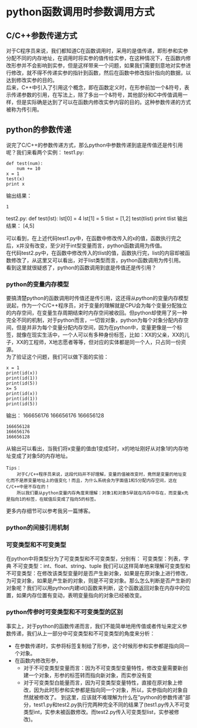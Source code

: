 # python函数调用时参数调用方式
## C/C++参数传递方式 
对于C程序员来说，我们都知道C在函数调用时，采用的是值传递，即形参和实参分配不同的内存地址，在调用时将实参的值传给实参，在这种情况下，在函数内修改形参并不会影响到实参，但是这样带来一个问题，如果我们需要刻意地对实参进行修改，就不得不传递实参的指针到函数，然后在函数中修改指针指向的数据，以达到修改实参的目的。  
后来，C++中引入了引用这个概念，即在函数定义时，在形参前加一个&符号，表示传递参数的引用，在写法上，除了多出一个&符号，其他部分和C中传值调用一样，但是实际确是达到了可以在函数内修改实参内容的目的。这种参数传递的方式被称为传引用。

## python的参数传递
说完了C/C++的参数传递方式，那么python中参数传递到底是传值还是传引用呢？我们来看两个实例：
test1.py:

    def test(num):
        num += 10
    x = 1
    test(x)
    print x
输出结果：
    
    1
test2.py:
    def test(lst):
        lst[0] = 4
        lst[1] = 5
    tlist = [1,2]
    test(tlist)
    print tlist
输出结果：
    [4,5]

可以看到，在上述代码test1.py中，在函数中修改传入的x的值，函数执行完之后，x并没有改变，至少对于int型变量而言，python函数调用为传值。  
在代码test2.py中，在函数中修改传入的tlist的值，函数执行完，list的内容却被函数修改了，从这里又可以看出，对于list类型而言，python函数调用为传引用。    
看到这里就很疑惑了，python的函数调用到底是传值还是传引用？

### python的变量内存模型
要搞清楚python的函数调用时传值还是传引用，这还得从python的变量内存模型说起，作为一个C/C++程序员，对于变量的理解就是CPU会为每个变量分配独立的内存空间，在变量生存周期结束时内存空间被收回。但python却使用了另一种完全不同的机制，对于python而言，一切皆对象，python为每个对象分配内存空间，但是并非为每个变量分配内存空间，因为在python中，变量更像是一个标签，就像在现实生活中，一个人可以有多种身份标签，比如：XX的父亲，XX的儿子，XX的工程师，X地志愿者等等，但对应的实体都是同一个人，只占同一份资源。  
为了验证这个问题，我们可以做下面的实验：

    x = 1
    print(id(x))
    print(id(1))
    print(id(5))
    x= 5 
    print(id(x))
    print(id(1))
    print(id(5))
输出：
    166656176
    166656176
    166656128

    166656128
    166656176
    166656128
从输出可以看出，当我们将x变量的值由1变成5时，x的地址刚好从对象1的内存地址变成了对象5的内存地址。  

    Tips：
        对于C/C++程序员来说，这段代码并不好理解，变量的值被改变时，竟然是变量的地址变化而不是原变量地址上的值变化！而且，为什么系统会为字面值1和5分配内存空间，这在C/C++中是不存在的！
        所以我们要从python变量内存角度来理解：对象1和对象5早就在内存中存在，而变量x先是指向1的标签，在赋值后变成了指向5的标签。
更多内存细节可以参考我另一篇博客。

### python的间接引用机制

### 可变类型和不可变类型
在python中将类型分为了可变类型和不可变类型，分别有：
可变类型：列表，字典
不可变类型：int、float、string、tuple
我们可以这样简单地来理解可变类型和不可变类型：在修改该类型变量时是否产生新对象，如果是在原对象上进行修改，为可变对象，如果是产生新的对象，则是不可变对象。那么怎么判断是否产生新的对象呢？我们可以用python内建id()函数来判断，这个函数返回对象在内存中的位置，如果内存位置有变动，表明变量指向的对象已经被改变。

### python传参时可变类型和不可变类型的区别
事实上，对于python的函数传递而言，我们不能简单地用传值或者传址来定义参数传递，我们从上一部分中可变类型和不可变类型的角度来分析：
* 在参数传递时，实参将标签复制给了形参，这个时候形参和实参都是指向同一个对象。
* 在函数内修改形参，
    * 对于不可变类型变量而言：因为不可变类型变量特性，修改变量需要新创建一个对象，形参的标签转而指向新对象，而实参没有变
    * 对于可变类型白能量而言，因为可变类型变量特性，直接在原对象上修改，因为此时形参和实参都是指向同一个对象，所以，实参指向的对象自然就被修改了。
到这里，应该就不难理解为什么在"python的参数传递"部分，test1.py和test2.py执行完两种完全不同的结果了(test1.py传入不可变类型int，实参未被函数修改。而test2.py传入可变类型list，实参被修改)。

